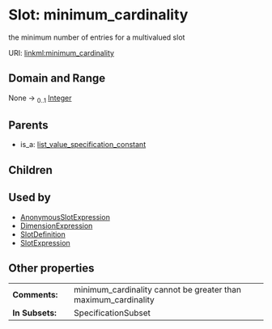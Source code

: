 
# Slot: minimum_cardinality

the minimum number of entries for a multivalued slot

URI: [linkml:minimum_cardinality](https://w3id.org/linkml/minimum_cardinality)


## Domain and Range

None &#8594;  <sub>0..1</sub> [Integer](types/Integer.md)

## Parents

 *  is_a: [list_value_specification_constant](list_value_specification_constant.md)

## Children


## Used by

 * [AnonymousSlotExpression](AnonymousSlotExpression.md)
 * [DimensionExpression](DimensionExpression.md)
 * [SlotDefinition](SlotDefinition.md)
 * [SlotExpression](SlotExpression.md)

## Other properties

|  |  |  |
| --- | --- | --- |
| **Comments:** | | minimum_cardinality cannot be greater than maximum_cardinality |
| **In Subsets:** | | SpecificationSubset |